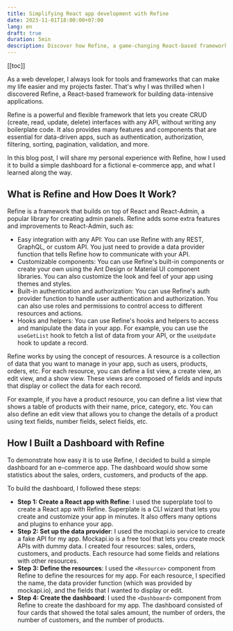 ```yaml
---
title: Simplifying React app development with Refine
date: 2023-11-01T18:00:00+07:00
lang: en
draft: true
duration: 5min
description: Discover how Refine, a game-changing React-based framework, transformed my web development journey.
---
```

[[toc]]

As a web developer, I always look for tools and frameworks that can make my life easier and my projects faster. That's why I was thrilled when I discovered Refine, a React-based framework for building data-intensive applications.

Refine is a powerful and flexible framework that lets you create CRUD (create, read, update, delete) interfaces with any API, without writing any boilerplate code. It also provides many features and components that are essential for data-driven apps, such as authentication, authorization, filtering, sorting, pagination, validation, and more.

In this blog post, I will share my personal experience with Refine, how I used it to build a simple dashboard for a fictional e-commerce app, and what I learned along the way.

## What is Refine and How Does It Work?

Refine is a framework that builds on top of React and React-Admin, a popular library for creating admin panels. Refine adds some extra features and improvements to React-Admin, such as:

- Easy integration with any API: You can use Refine with any REST, GraphQL, or custom API. You just need to provide a data provider function that tells Refine how to communicate with your API.
- Customizable components: You can use Refine's built-in components or create your own using the Ant Design or Material UI component libraries. You can also customize the look and feel of your app using themes and styles.
- Built-in authentication and authorization: You can use Refine's auth provider function to handle user authentication and authorization. You can also use roles and permissions to control access to different resources and actions.
- Hooks and helpers: You can use Refine's hooks and helpers to access and manipulate the data in your app. For example, you can use the `useGetList` hook to fetch a list of data from your API, or the `useUpdate` hook to update a record.

Refine works by using the concept of resources. A resource is a collection of data that you want to manage in your app, such as users, products, orders, etc. For each resource, you can define a list view, a create view, an edit view, and a show view. These views are composed of fields and inputs that display or collect the data for each record.

For example, if you have a product resource, you can define a list view that shows a table of products with their name, price, category, etc. You can also define an edit view that allows you to change the details of a product using text fields, number fields, select fields, etc.

## How I Built a Dashboard with Refine

To demonstrate how easy it is to use Refine, I decided to build a simple dashboard for an e-commerce app. The dashboard would show some statistics about the sales, orders, customers, and products of the app.

To build the dashboard, I followed these steps:

- **Step 1: Create a React app with Refine**: I used the superplate tool to create a React app with Refine. Superplate is a CLI wizard that lets you create and customize your app in minutes. It also offers many options and plugins to enhance your app.
- **Step 2: Set up the data provider**: I used the mockapi.io service to create a fake API for my app. Mockapi.io is a free tool that lets you create mock APIs with dummy data. I created four resources: sales, orders, customers, and products. Each resource had some fields and relations with other resources.
- **Step 3: Define the resources**: I used the `<Resource>` component from Refine to define the resources for my app. For each resource,
I specified the name,
the data provider function (which was provided by mockapi.io), 
and the fields that I wanted to display or edit.
- **Step 4: Create the dashboard**: I used the `<Dashboard>` component from Refine to create the dashboard for my app. The dashboard consisted of four cards that showed the total sales amount, the number of orders, the number of customers, and the number of products.

